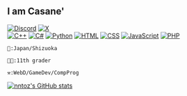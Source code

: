 ## I am Casane'  
[![Discord](https://img.shields.io/badge/CASAねっしー-7289DA?style=for-the-badge&logo=discord&logoColor=white)](https://discord.com/users/1028198473817935892)
[![X](https://img.shields.io/badge/Casane'-000000?style=for-the-badge&logo=x&logoColor=white)](https://x.com/nntoz)  
[![C++](https://img.shields.io/badge/C++-00599C?style=for-the-badge&logo=c%2B%2B&logoColor=white)](https://isocpp.org/)
[![C#](https://img.shields.io/badge/C%23-239120?style=for-the-badge&logo=csharp&logoColor=white)](https://docs.microsoft.com/en-us/dotnet/csharp/)
[![Python](https://img.shields.io/badge/Python-3776AB?style=for-the-badge&logo=python&logoColor=white)](https://www.python.org/)
[![HTML](https://img.shields.io/badge/HTML-E34F26?style=for-the-badge&logo=html5&logoColor=white)](https://developer.mozilla.org/en-US/docs/Web/Guide/HTML/HTML5)
[![CSS](https://img.shields.io/badge/CSS-1572B6?style=for-the-badge&logo=css3&logoColor=white)](https://developer.mozilla.org/en-US/docs/Web/CSS)
[![JavaScript](https://img.shields.io/badge/JavaScript-F7DF1E?style=for-the-badge&logo=javascript&logoColor=black)](https://developer.mozilla.org/en-US/docs/Web/JavaScript)
[![PHP](https://img.shields.io/badge/PHP-777BB4?style=for-the-badge&logo=php&logoColor=white)](https://www.php.net/)  
~~~
🗾:Japan/Shizuoka

🧑‍🎓:11th grader

⚒️:WebD/GameDev/CompProg
~~~

[![nntoz's GitHub stats](https://github-readme-stats.vercel.app/api?username=nntoz)](https://github.com/nntoz/github-readme-stats)
